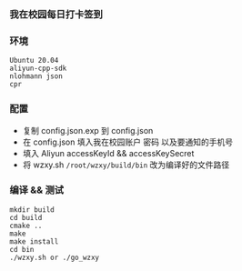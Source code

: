 ### 我在校园每日打卡签到



### 环境
```shell
Ubuntu 20.04
aliyun-cpp-sdk
nlohmann json
cpr
```






### 配置
- 复制 config.json.exp 到 config.json
- 在 config.json 填入我在校园账户 密码  以及要通知的手机号
- 填入 Aliyun accessKeyId  && accessKeySecret
- 将 wzxy.sh   `/root/wzxy/build/bin` 改为编译好的文件路径

### 编译 && 测试

```shell
mkdir build
cd build
cmake ..
make
make install
cd bin
./wzxy.sh or ./go_wzxy
```
